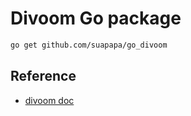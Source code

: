 # Divoom Go package

```bash
go get github.com/suapapa/go_divoom
```

## Reference

- [divoom doc](http://doc.divoom-gz.com/web/?fbclid=IwAR0WABzk055tPZOhUw7SH8gJGfq4S2lFiliri3LfpXPiTS5H1E-iw3L6zYI#/12?page_id=143)